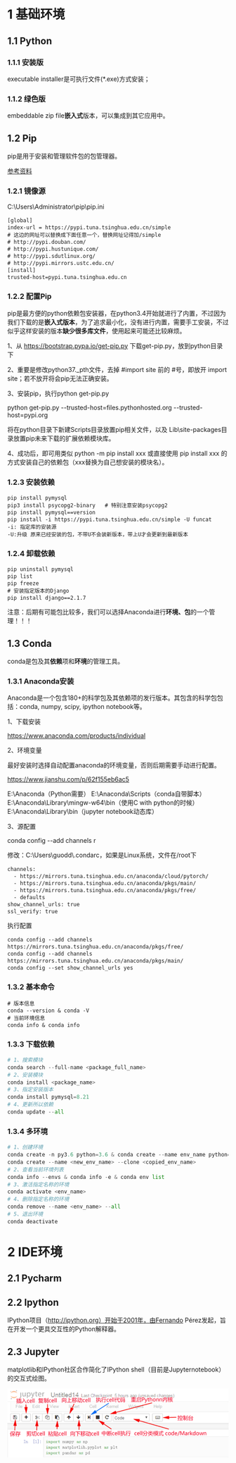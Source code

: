 # 1 基础环境

## 1.1 Python

### 1.1.1 安装版

executable installer是可执行文件(*.exe)方式安装；

### 1.1.2 绿色版

embeddable zip file**嵌入式**版本，可以集成到其它应用中。

## 1.2 Pip

pip是用于安装和管理软件包的包管理器。

[参考资料](https://blog.csdn.net/qq_41582429/article/details/102158562)

### 1.2.1 镜像源

C:\Users\Administrator\pip\pip.ini

```properties
[global]
index-url = https://pypi.tuna.tsinghua.edu.cn/simple
# 这边的网址可以替换成下面任意一个，替换网址记得加/simple
# http://pypi.douban.com/
# http://pypi.hustunique.com/
# http://pypi.sdutlinux.org/
# http://pypi.mirrors.ustc.edu.cn/
[install]
trusted-host=pypi.tuna.tsinghua.edu.cn
```

### 1.2.2 配置Pip

pip是最方便的python依赖包安装器，在python3.4开始就进行了内置，不过因为我们下载的是**嵌入式版本**，为了追求最小化，没有进行内置，需要手工安装，不过似乎这样安装的版本**缺少很多库文件**，使用起来可能还比较麻烦。

1、从 https://bootstrap.pypa.io/get-pip.py 下载get-pip.py，放到python目录下

2、重要是修改python37._pth文件，去掉 #import site 前的 #号，即放开 import site；若不放开将会pip无法正确安装。

3、安装pip，执行python get-pip.py

python get-pip.py --trusted-host=files.pythonhosted.org --trusted-host=pypi.org

将在python目录下新建Scripts目录放置pip相关文件，以及 Lib\site-packages目录放置pip未来下载的扩展依赖模块库。

4、成功后，即可用类似 python -m pip install xxx 或直接使用 pip install xxx 的方式安装自己的依赖包（xxx替换为自己想安装的模块名）。

### 1.2.3 安装依赖

```properties
pip install pymysql
pip3 install psycopg2-binary   # 特别注意安装psycopg2
pip install pymysql==version
pip install -i https://pypi.tuna.tsinghua.edu.cn/simple -U funcat
-i: 指定库的安装源
-U:升级 原来已经安装的包，不带U不会装新版本，带上U才会更新到最新版本
```

### 1.2.4 卸载依赖

```properties
pip uninstall pymysql
pip list
pip freeze
# 安装指定版本的Django
pip install django==2.1.7
```

注意：后期有可能包比较多，我们可以选择Anaconda进行**环境、包**的一个管理！！！

## 1.3 Conda

conda是包及其**依赖**项和**环境**的管理工具。

### 1.3.1 Anaconda安装

Anaconda是一个包含180+的科学包及其依赖项的发行版本。其包含的科学包包括：conda, numpy, scipy, ipython notebook等。

1、下载安装

https://www.anaconda.com/products/individual

2、环境变量

最好安装时选择自动配置anaconda的环境变量，否则后期需要手动进行配置。

https://www.jianshu.com/p/62f155eb6ac5

E:\Anaconda（Python需要）
E:\Anaconda\Scripts（conda自带脚本）
E:\Anaconda\Library\mingw-w64\bin（使用C with python的时候）
E:\Anaconda\Library\bin（jupyter notebook动态库）

3、源配置

conda config --add channels r

修改：C:\Users\guodd\\.condarc，如果是Linux系统，文件在/root下

```shell
channels:
  - https://mirrors.tuna.tsinghua.edu.cn/anaconda/cloud/pytorch/
  - https://mirrors.tuna.tsinghua.edu.cn/anaconda/pkgs/main/
  - https://mirrors.tuna.tsinghua.edu.cn/anaconda/pkgs/free/
  - defaults
show_channel_urls: true
ssl_verify: true
```

执行配置

```properties
conda config --add channels https://mirrors.tuna.tsinghua.edu.cn/anaconda/pkgs/free/
conda config --add channels https://mirrors.tuna.tsinghua.edu.cn/anaconda/pkgs/main/
conda config --set show_channel_urls yes
```

### 1.3.2 基本命令

```shell
# 版本信息
conda --version & conda -V
# 当前环境信息
conda info & conda info
```

### 1.3.3 下载依赖

```python
# 1、搜索模块
conda search --full-name <package_full_name>
# 2、安装模块
conda install <package_name>
# 3、指定安装版本
conda install pymysql=8.21
# 4、更新所以依赖
conda update --all
```

### 1.3.4 多环境

```python
# 1、创建环境
conda create -n py3.6 python=3.6 & conda create --name env_name python=3.6
conda create --name <new_env_name> --clone <copied_env_name>
# 2、查看当前环境列表
conda info --envs & conda info -e & conda env list
# 3、激活指定名称的环境
conda activate <env_name>
# 4、删除指定名称的环境
conda remove --name <env_name> --all
# 5、退出环境
conda deactivate
```

# 2 IDE环境

## 2.1 Pycharm



## 2.2 Ipython

IPython项目（http://ipython.org）开始于2001年，由Fernando Pérez发起，旨在开发一个更具交互性的Python解释器。

## 2.3 Jupyter

matplotlib和IPython社区合作简化了IPython shell（目前是Jupyternotebook）的交互式绘图。

![image-20210306133331636](../../插图/image-20210306133331636.png)